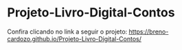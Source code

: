 # Projeto-Livro-Digital-Contos
Confira clicando no link a seguir o projeto:
https://breno-cardozo.github.io/Projeto-Livro-Digital-Contos/
